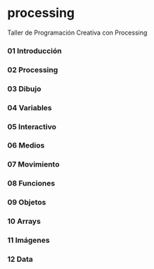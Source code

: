 # processing
Taller de Programación Creativa con Processing

### 01 Introducción 
### 02 Processing
### 03 Dibujo
### 04 Variables
### 05 Interactivo
### 06 Medios
### 07 Movimiento
### 08 Funciones
### 09 Objetos
### 10 Arrays
### 11 Imágenes
### 12 Data



